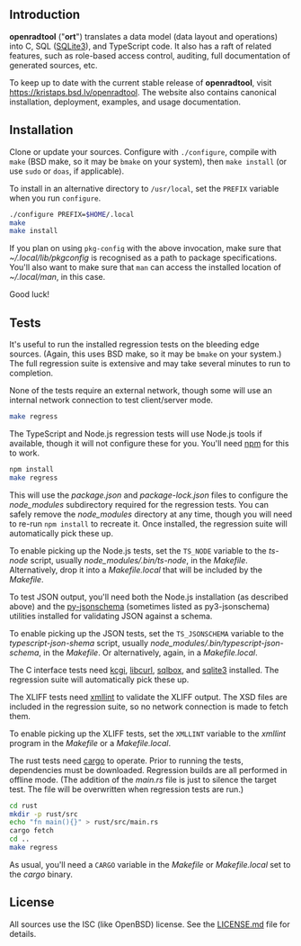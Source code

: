 ## Introduction

**openradtool** ("**ort**") translates a data model (data layout and
operations) into C, SQL ([SQLite3](https://sqlite.org)), and TypeScript
code.  It also has a raft of related features, such as role-based access
control, auditing, full documentation of generated sources, etc.

To keep up to date with the current stable release of **openradtool**, visit
https://kristaps.bsd.lv/openradtool.  The website also contains canonical
installation, deployment, examples, and usage documentation.

## Installation

Clone or update your sources.  Configure with `./configure`, compile
with `make` (BSD make, so it may be `bmake` on your system), then `make
install` (or use `sudo` or `doas`, if applicable).

To install in an alternative directory to `/usr/local`, set the `PREFIX`
variable when you run `configure`.

```sh
./configure PREFIX=$HOME/.local
make
make install
```

If you plan on using `pkg-config` with the above invocation, make sure
that *~/.local/lib/pkgconfig* is recognised as a path to package
specifications.  You'll also want to make sure that `man` can access the
installed location of *~/.local/man*, in this case.

Good luck!

## Tests

It's useful to run the installed regression tests on the bleeding edge
sources.  (Again, this uses BSD make, so it may be `bmake` on your
system.)  The full regression suite is extensive and may take several
minutes to run to completion.

None of the tests require an external network, though some will use an
internal network connection to test client/server mode.

```sh
make regress
```

The TypeScript and Node.js regression tests will use Node.js tools if
available, though it will not configure these for you.  You'll need
[npm](https://www.npmjs.com) for this to work.

```sh
npm install
make regress
```

This will use the *package.json* and *package-lock.json* files to
configure the *node_modules* subdirectory required for the regression
tests.  You can safely remove the *node_modules* directory at any time,
though you will need to re-run `npm install` to recreate it.  Once
installed, the regression suite will automatically pick these up.

To enable picking up the Node.js tests, set the `TS_NODE` variable
to the *ts-node* script, usually *node\_modules/.bin/ts-node*, in the
*Makefile*.  Alternatively, drop it into a *Makefile.local* that will be
included by the *Makefile*.

To test JSON output, you'll need both the Node.js installation (as described
above) and the [py-jsonschema](http://github.com/Julian/jsonschema) (sometimes
listed as py3-jsonschema) utilities installed for validating JSON against a
schema.

To enable picking up the JSON tests, set the `TS_JSONSCHEMA` variable to
the *typescript-json-shema* script, usually
*node\_modules/.bin/typescript-json-schema*, in the *Makefile*.
Or alternatively, again, in a *Makefile.local*.

The C interface tests need [kcgi](https://kristaps.bsd.lv/kcgi),
[libcurl](https://curl.se/libcur),
[sqlbox](https://kristaps.bsd.lv/sqlbox), and
[sqlite3](https://sqlite.org) installed.  The regression suite will
automatically pick these up.

The XLIFF tests need [xmllint](http://xmlsoft.org/) to validate the
XLIFF output.  The XSD files are included in the regression suite, so no
network connection is made to fetch them.

To enable picking up the XLIFF tests, set the `XMLLINT` variable to
the *xmllint* program in the *Makefile* or a *Makefile.local*.

The rust tests need [cargo](https://crates.io) to operate.  Prior to
running the tests, dependencies must be downloaded.  Regression builds
are all performed in offline mode.  (The addition of the *main.rs* file
is just to silence the target test.  The file will be overwritten when
regression tests are run.)

```sh
cd rust
mkdir -p rust/src
echo "fn main(){}" > rust/src/main.rs
cargo fetch
cd ..
make regress
```

As usual, you'll need a `CARGO` variable in the *Makefile* or
*Makefile.local* set to the *cargo* binary.

## License

All sources use the ISC (like OpenBSD) license.  See the
[LICENSE.md](LICENSE.md) file for details.
